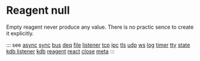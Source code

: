 # Reagent null

Empty reagent never produce any value. There is no practic sence to create it explicitly.

::: see
[async](/reference/types/reagents/async.md)
[sync](/reference/types/reagents/sync.md)
[bus](/reference/types/reagents/bus.md)
[deq](/reference/types/reagents/deq.md)
[file](/reference/types/reagents/file.md)
[listener](/reference/types/reagents/listener.md)
[tcp](/reference/types/reagents/tcp.md)
[ipc](/reference/types/reagents/ipc.md)
[tls](/reference/types/reagents/tls.md)
[udp](/reference/types/reagents/udp.md)
[ws](/reference/types/reagents/ws.md)
[log](/reference/types/reagents/log.md)
[timer](/reference/types/reagents/timer.md)
[tty](/reference/types/reagents/tty.md)
[state](/reference/types/reagents/state.md)
[kdb listener](/reference/types/reagents/kdblistener.md)
[kdb](/reference/types/reagents/kdb.md)
[reagent](/verbs/other/reagent.md)
[react](/verbs/other/react.md)
[close](/verbs/other/close.md)
[meta](/verbs/other/meta.md)
:::
